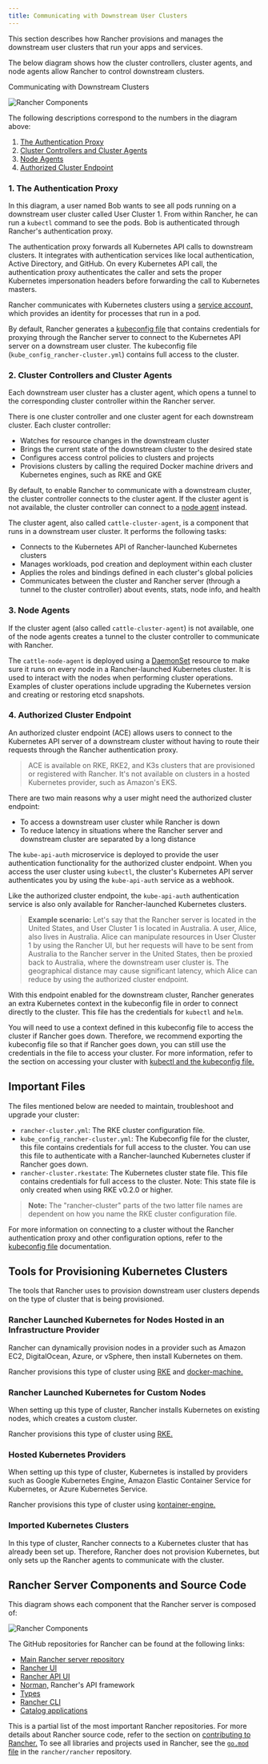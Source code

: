 ```yaml
---
title: Communicating with Downstream User Clusters
---
```


This section describes how Rancher provisions and manages the downstream user clusters that run your apps and services.

The below diagram shows how the cluster controllers, cluster agents, and node agents allow Rancher to control downstream clusters.

<figcaption>Communicating with Downstream Clusters</figcaption>

![Rancher Components](/img/rancher-architecture-cluster-controller.svg)

The following descriptions correspond to the numbers in the diagram above:

1. [The Authentication Proxy](#1-the-authentication-proxy)
2. [Cluster Controllers and Cluster Agents](#2-cluster-controllers-and-cluster-agents)
3. [Node Agents](#3-node-agents)
4. [Authorized Cluster Endpoint](#4-authorized-cluster-endpoint)

### 1. The Authentication Proxy

In this diagram, a user named Bob wants to see all pods running on a downstream user cluster called User Cluster 1. From within Rancher, he can run a `kubectl` command to see
the pods. Bob is authenticated through Rancher's authentication proxy.

The authentication proxy forwards all Kubernetes API calls to downstream clusters. It integrates with authentication services like local authentication, Active Directory, and GitHub. On every Kubernetes API call, the authentication proxy authenticates the caller and sets the proper Kubernetes impersonation headers before forwarding the call to Kubernetes masters.

Rancher communicates with Kubernetes clusters using a [service account,](https://kubernetes.io/docs/tasks/configure-pod-container/configure-service-account/) which provides an identity for processes that run in a pod.

By default, Rancher generates a [kubeconfig file](../../how-to-guides/new-user-guides/manage-clusters/access-clusters/use-kubectl-and-kubeconfig.md) that contains credentials for proxying through the Rancher server to connect to the Kubernetes API server on a downstream user cluster. The kubeconfig file (`kube_config_rancher-cluster.yml`) contains full access to the cluster.

### 2. Cluster Controllers and Cluster Agents

Each downstream user cluster has a cluster agent, which opens a tunnel to the corresponding cluster controller within the Rancher server.

There is one cluster controller and one cluster agent for each downstream cluster. Each cluster controller:

- Watches for resource changes in the downstream cluster
- Brings the current state of the downstream cluster to the desired state
-  Configures access control policies to clusters and projects
-  Provisions clusters by calling the required Docker machine drivers and Kubernetes engines, such as RKE and GKE

By default, to enable Rancher to communicate with a downstream cluster, the cluster controller connects to the cluster agent. If the cluster agent is not available, the cluster controller can connect to a [node agent](#3-node-agents) instead.

The cluster agent, also called `cattle-cluster-agent`, is a component that runs in a downstream user cluster. It performs the following tasks:

-  Connects to the Kubernetes API of Rancher-launched Kubernetes clusters
- Manages workloads, pod creation and deployment within each cluster
-  Applies the roles and bindings defined in each cluster's global policies
- Communicates between the cluster and Rancher server (through a tunnel to the cluster controller) about events, stats, node info, and health

### 3. Node Agents

If the cluster agent (also called `cattle-cluster-agent`) is not available, one of the node agents creates a tunnel to the cluster controller to communicate with Rancher.

The `cattle-node-agent` is deployed using a [DaemonSet](https://kubernetes.io/docs/concepts/workloads/controllers/daemonset/) resource to make sure it runs on every node in a Rancher-launched Kubernetes cluster. It is used to interact with the nodes when performing cluster operations. Examples of cluster operations include upgrading the Kubernetes version and creating or restoring etcd snapshots.

### 4. Authorized Cluster Endpoint

An authorized cluster endpoint (ACE) allows users to connect to the Kubernetes API server of a downstream cluster without having to route their requests through the Rancher authentication proxy.

> ACE is available on RKE, RKE2, and K3s clusters that are provisioned or registered with Rancher. It's not available on  clusters in a hosted Kubernetes provider, such as Amazon's EKS.

There are two main reasons why a user might need the authorized cluster endpoint:

- To access a downstream user cluster while Rancher is down
- To reduce latency in situations where the Rancher server and downstream cluster are separated by a long distance

The `kube-api-auth` microservice is deployed to provide the user authentication functionality for the authorized cluster endpoint. When you access the user cluster using `kubectl`, the cluster's Kubernetes API server authenticates you by using the `kube-api-auth` service as a webhook.

Like the authorized cluster endpoint, the `kube-api-auth` authentication service is also only available for Rancher-launched Kubernetes clusters.

> **Example scenario:** Let's say that the Rancher server is located in the United States, and User Cluster 1 is located in Australia. A user, Alice, also lives in Australia. Alice can manipulate resources in User Cluster 1 by using the Rancher UI, but her requests will have to be sent from Australia to the Rancher server in the United States, then be proxied back to Australia, where the downstream user cluster is. The geographical distance may cause significant latency, which Alice can reduce by using the authorized cluster endpoint.

With this endpoint enabled for the downstream cluster, Rancher generates an extra Kubernetes context in the kubeconfig file in order to connect directly to the cluster. This file has the credentials for `kubectl` and `helm`.

You will need to use a context defined in this kubeconfig file to access the cluster if Rancher goes down. Therefore, we recommend exporting the kubeconfig file so that if Rancher goes down, you can still use the credentials in the file to access your cluster. For more information, refer to the section on accessing your cluster with [kubectl and the kubeconfig file.](../../how-to-guides/new-user-guides/manage-clusters/access-clusters/use-kubectl-and-kubeconfig.md)

## Important Files

The files mentioned below are needed to maintain, troubleshoot and upgrade your cluster:

- `rancher-cluster.yml`: The RKE cluster configuration file.
- `kube_config_rancher-cluster.yml`: The Kubeconfig file for the cluster, this file contains credentials for full access to the cluster. You can use this file to authenticate with a Rancher-launched Kubernetes cluster if Rancher goes down.
- `rancher-cluster.rkestate`: The Kubernetes cluster state file. This file contains credentials for full access to the cluster. Note: This state file is only created when using RKE v0.2.0 or higher.

> **Note:** The "rancher-cluster" parts of the two latter file names are dependent on how you name the RKE cluster configuration file.

For more information on connecting to a cluster without the Rancher authentication proxy and other configuration options, refer to the [kubeconfig file](../../how-to-guides/new-user-guides/manage-clusters/access-clusters/use-kubectl-and-kubeconfig.md) documentation.

## Tools for Provisioning Kubernetes Clusters

The tools that Rancher uses to provision downstream user clusters depends on the type of cluster that is being provisioned.

### Rancher Launched Kubernetes for Nodes Hosted in an Infrastructure Provider

Rancher can dynamically provision nodes in a provider such as Amazon EC2, DigitalOcean, Azure, or vSphere, then install Kubernetes on them.

Rancher provisions this type of cluster using [RKE](https://github.com/rancher/rke) and [docker-machine.](https://github.com/rancher/machine)

### Rancher Launched Kubernetes for Custom Nodes

When setting up this type of cluster, Rancher installs Kubernetes on existing nodes, which creates a custom cluster.

Rancher provisions this type of cluster using [RKE.](https://github.com/rancher/rke)

### Hosted Kubernetes Providers

When setting up this type of cluster, Kubernetes is installed by providers such as Google Kubernetes Engine, Amazon Elastic Container Service for Kubernetes, or Azure Kubernetes Service.

Rancher provisions this type of cluster using [kontainer-engine.](https://github.com/rancher/kontainer-engine)

### Imported Kubernetes Clusters

In this type of cluster, Rancher connects to a Kubernetes cluster that has already been set up. Therefore, Rancher does not provision Kubernetes, but only sets up the Rancher agents to communicate with the cluster.

## Rancher Server Components and Source Code

This diagram shows each component that the Rancher server is composed of:

![Rancher Components](/img/rancher-architecture-rancher-components.svg)

The GitHub repositories for Rancher can be found at the following links:

- [Main Rancher server repository](https://github.com/rancher/rancher)
- [Rancher UI](https://github.com/rancher/ui)
- [Rancher API UI](https://github.com/rancher/api-ui)
- [Norman,](https://github.com/rancher/norman) Rancher's API framework
- [Types](https://github.com/rancher/types)
- [Rancher CLI](https://github.com/rancher/cli)
- [Catalog applications](https://github.com/rancher/helm)

This is a partial list of the most important Rancher repositories. For more details about Rancher source code, refer to the section on [contributing to Rancher.](../../contribute-to-rancher.md#repositories) To see all libraries and projects used in Rancher, see the [`go.mod` file](https://github.com/rancher/rancher/blob/master/go.mod) in the `rancher/rancher` repository.
